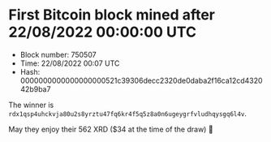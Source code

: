 # First Bitcoin block mined after 22/08/2022 00:00:00 UTC

* Block number: 750507
* Time: 22/08/2022 00:07 UTC
* Hash: 0000000000000000000521c39306decc2320de0daba2f16ca12cd432042b9ba7

The winner is `rdx1qsp4uhckvja80u2s8yrztu47fq6kr4f5q5z8a0n6ugeygrfvludhqysgq6l4v`.

May they enjoy their 562 XRD ($34 at the time of the draw) 🙏